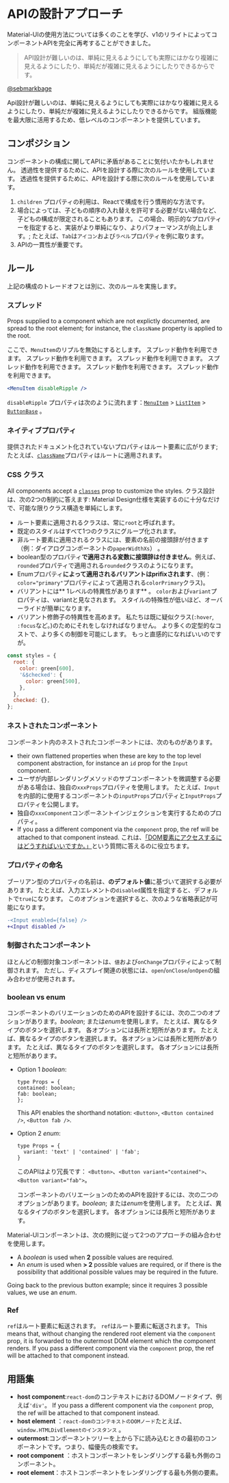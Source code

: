 # APIの設計アプローチ

<p class="description">Material-UIの使用方法については多くのことを学び、v1のリライトによってコンポーネントAPIを完全に再考することができました。</p>

> API設計が難しいのは、単純に見えるようにしても実際にはかなり複雑に見えるようにしたり、単純だが複雑に見えるようにしたりできるからです。

[@sebmarkbage](https://twitter.com/sebmarkbage/status/728433349337841665)

Api設計が難しいのは、単純に見えるようにしても実際にはかなり複雑に見えるようにしたり、単純だが複雑に見えるようにしたりできるからです。 組版機能を最大限に活用するため、低レベルのコンポーネントを提供しています。

## コンポジション

コンポーネントの構成に関してAPIに矛盾があることに気付いたかもしれません。 透過性を提供するために、APIを設計する際に次のルールを使用しています。 透過性を提供するために、APIを設計する際に次のルールを使用しています。

1. `children` プロパティの利用は、Reactで構成を行う慣用的な方法です。
2. 場合によっては、子どもの順序の入れ替えを許可する必要がない場合など、子どもの構成が限定されることもあります。 この場合、明示的なプロパティーを指定すると、実装がより単純になり、よりパフォーマンスが向上します。; たとえば、`Tab`は`アイコン`および`ラベル`プロパティを例に取ります。
3. APIの一貫性が重要です。

## ルール

上記の構成のトレードオフとは別に、次のルールを実施します。

### スプレッド

Props supplied to a component which are not explictly documented, are spread to the root element; for instance, the `className` property is applied to the root.

ここで、`MenuItem`のリプルを無効にするとします。 スプレッド動作を利用できます。 スプレッド動作を利用できます。 スプレッド動作を利用できます。 スプレッド動作を利用できます。 スプレッド動作を利用できます。 スプレッド動作を利用できます。

```jsx
<MenuItem disableRipple />
```

`disableRipple` プロパティは次のように流れます：[`MenuItem`](/api/menu-item/) > [`ListItem`](/api/list-item/) > [`ButtonBase`](/api/button-base/) 。

### ネイティブプロパティ

提供されたドキュメント化されていないプロパティはルート要素に広がります; たとえば、[`className`](/customization/components/#overriding-styles-with-class-names)プロパティはルートに適用されます。

### CSS クラス

All components accept a [`classes`](/customization/components/#overriding-styles-with-classes) prop to customize the styles. クラス設計は、次の2つの制約に答えます: Material Design仕様を実装するのに十分なだけで、可能な限りクラス構造を単純にします。

- ルート要素に適用されるクラスは、常に`root`と呼ばれます。
- 既定のスタイルはすべて1つのクラスにグループ化されます。
- 非ルート要素に適用されるクラスには、要素の名前の接頭辞が付きます（例：ダイアログコンポーネントの`paperWidthXs`） 。
- boolean型のプロパティ**で適用される変数に接頭辞は付きません**。例えば、`rounded`プロパティで適用される`rounded`クラスのようになります。
- Enumプロパティ**によって適用されるバリアントはprifixされます**、(例：`color="primary"`プロパティによって適用される`colorPrimary`クラス)。
- バリアントには** 1レベルの特異性があります** 。 `color`および`variant`プロパティは、variantと見なされます。 スタイルの特殊性が低いほど、オーバーライドが簡単になります。
- バリアント修飾子の特異性を高めます。 私たちは既に疑似クラス(`:hover`, `:focus`など。)のためにそれをしなければなりません</strong>。 より多くの定型的なコストで、より多くの制御を可能にします。 もっと直感的になればいいのですが。

```js
const styles = {
  root: {
    color: green[600],
    '&$checked': {
      color: green[500],
    },
  },
  checked: {},
};
```

### ネストされたコンポーネント

コンポーネント内のネストされたコンポーネントには、次のものがあります。

- their own flattened properties when these are key to the top level component abstraction, for instance an `id` prop for the `Input` component.
- ユーザが内部レンダリングメソッドのサブコンポーネントを微調整する必要がある場合は、独自の`xxxProps`プロパティを使用します。 たとえば、`Input`を内部的に使用するコンポーネントの`inputProps`プロパティと`InputProps`プロパティを公開します。
- 独自の`xxxComponent`コンポーネントインジェクションを実行するためのプロパティ。
- If you pass a different component via the `component` prop, the ref will be attached to that component instead. これは、[「DOM要素にアクセスするにはどうすればいいですか。」](/getting-started/faq/#how-can-i-access-the-dom-element)という質問に答えるのに役立ちます。

### プロパティの命名

ブーリアン型のプロパティの名前は、**のデフォルト値**に基づいて選択する必要があります。 たとえば、入力エレメントの`disabled`属性を指定すると、デフォルトで`true`になります。 このオプションを選択すると、次のような省略表記が可能になります。

```diff
-<Input enabled={false} />
+<Input disabled />
```

### 制御されたコンポーネント

ほとんどの制御対象コンポーネントは、`値`および`onChange`プロパティによって制御されます。 ただし、ディスプレイ関連の状態には、`open`/`onClose`/`onOpen`の組み合わせが使用されます。

### boolean vs enum

コンポーネントのバリエーションのためのAPIを設計するには、次の二つのオプションがあります。*boolean*; または*enum*を使用します。 たとえば、異なるタイプのボタンを選択します。 各オプションには長所と短所があります。 たとえば、異なるタイプのボタンを選択します。 各オプションには長所と短所があります。 たとえば、異なるタイプのボタンを選択します。 各オプションには長所と短所があります。

- Option 1 *boolean*:
    
    ```tsx
    type Props = {
    contained: boolean;
    fab: boolean;
    };
    ```
    
    This API enables the shorthand notation: `<Button>`, `<Button contained />`, `<Button fab />`.

- Option 2 *enum*:
    
    ```tsx
    type Props = {
      variant: 'text' | 'contained' | 'fab';
    }
    ```
    
    このAPIはより冗長です： `<Button>`、`<Button variant="contained">`、`<Button variant="fab">`。
    
    コンポーネントのバリエーションのためのAPIを設計するには、次の二つのオプションがあります。*boolean*; または*enum*を使用します。 たとえば、異なるタイプのボタンを選択します。 各オプションには長所と短所があります。

Material-UIコンポーネントは、次の規則に従って2つのアプローチの組み合わせを使用します。

- A *boolean* is used when **2** possible values are required.
- An *enum* is used when **> 2** possible values are required, or if there is the possibility that additional possible values may be required in the future.

Going back to the previous button example; since it requires 3 possible values, we use an *enum*.

### Ref

` ref `はルート要素に転送されます。 `ref`はルート要素に転送されます。 This means that, without changing the rendered root element via the `component` prop, it is forwarded to the outermost DOM element which the component renders. If you pass a different component via the `component` prop, the ref will be attached to that component instead.

## 用語集

- **host component**:`react-dom`のコンテキストにおけるDOMノードタイプ、例えば`'div'`。 If you pass a different component via the `component` prop, the ref will be attached to that component instead.
- **host element** ：`react-domのコンテキストのDOMノード`たとえば、`window.HTMLDivElementのインスタンス` 。
- **outermost**:コンポーネントツリーを上から下に読み込むときの最初のコンポーネントです。つまり、幅優先の検索です。
- **root component** ：ホストコンポーネントをレンダリングする最も外側のコンポーネント。
- **root element**：ホストコンポーネントをレンダリングする最も外側の要素。